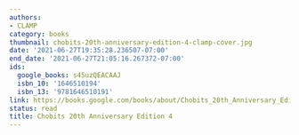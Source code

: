 ```yaml
---
authors:
- CLAMP
category: books
thumbnail: chobits-20th-anniversary-edition-4-clamp-cover.jpg
date: '2021-06-27T19:35:28.236507-07:00'
end_date: '2021-06-27T21:05:16.267372-07:00'
ids:
  google_books: s45uzQEACAAJ
  isbn_10: '1646510194'
  isbn_13: '9781646510191'
link: https://books.google.com/books/about/Chobits_20th_Anniversary_Edition_4.html?hl=&id=s45uzQEACAAJ
status: read
title: Chobits 20th Anniversary Edition 4
---
```


